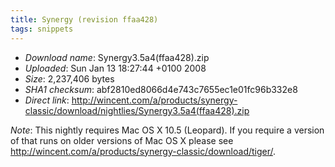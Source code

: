 ```yaml
---
title: Synergy (revision ffaa428)
tags: snippets
---
```


-   _Download name_: Synergy3.5a4(ffaa428).zip
-   _Uploaded_: Sun Jan 13 18:27:44 +0100 2008
-   _Size_: 2,237,406 bytes
-   _SHA1 checksum_: abf2810ed8066d4e743c7655ec1e01fc96b332e8
-   _Direct link_: <http://wincent.com/a/products/synergy-classic/download/nightlies/Synergy3.5a4(ffaa428).zip>

_Note_: This nightly requires Mac OS X 10.5 (Leopard). If you require a version of that runs on older versions of Mac OS X please see <http://wincent.com/a/products/synergy-classic/download/tiger/>.
